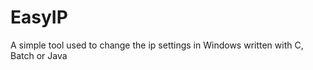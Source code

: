 EasyIP
======

A simple tool used to change the ip settings in Windows written with C, Batch or Java
